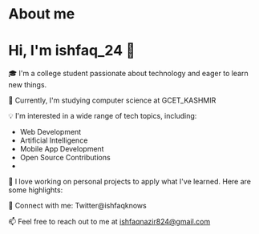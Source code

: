 # About me
# Hi, I'm ishfaq_24 👋
🎓 I'm a college student passionate about technology and eager to learn new things.

🌱 Currently, I'm studying computer science at GCET_KASHMIR

💡 I'm interested in a wide range of tech topics, including:
- Web Development
- Artificial Intelligence
- Mobile App Development
- Open Source Contributions
- 
🚀 I love working on personal projects to apply what I've learned. Here are some highlights:

🔗 Connect with me:
Twitter@ishfaqknows

📫 Feel free to reach out to me at ishfaqnazir824@gmail.com
